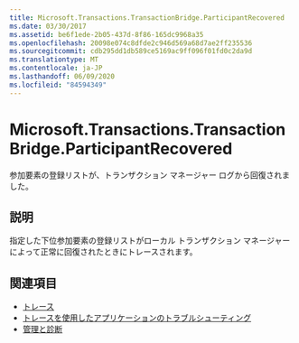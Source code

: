 ```yaml
---
title: Microsoft.Transactions.TransactionBridge.ParticipantRecovered
ms.date: 03/30/2017
ms.assetid: be6f1ede-2b05-437d-8f86-165dc9968a35
ms.openlocfilehash: 20098e074c8dfde2c946d569a68d7ae2ff235536
ms.sourcegitcommit: cdb295dd1db589ce5169ac9ff096f01fd0c2da9d
ms.translationtype: MT
ms.contentlocale: ja-JP
ms.lasthandoff: 06/09/2020
ms.locfileid: "84594349"
---
```

# <a name="microsofttransactionstransactionbridgeparticipantrecovered"></a>Microsoft.Transactions.TransactionBridge.ParticipantRecovered
参加要素の登録リストが、トランザクション マネージャー ログから回復されました。  
  
## <a name="description"></a>説明  
 指定した下位参加要素の登録リストがローカル トランザクション マネージャーによって正常に回復されたときにトレースされます。  
  
## <a name="see-also"></a>関連項目

- [トレース](index.md)
- [トレースを使用したアプリケーションのトラブルシューティング](using-tracing-to-troubleshoot-your-application.md)
- [管理と診断](../index.md)
